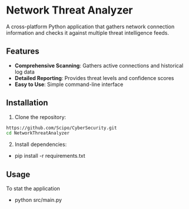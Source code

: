 # Network Threat Analyzer

A cross-platform Python application that gathers network connection information and checks 
it against multiple threat intelligence feeds.

## Features
- **Comprehensive Scanning**: Gathers active connections and historical log data
- **Detailed Reporting**: Provides threat levels and confidence scores
- **Easy to Use**: Simple command-line interface

## Installation
1. Clone the repository:
```bash
https://github.com/Scipo/CyberSecurity.git
cd NetworkThreatAnalyzer 
```

2. Install dependencies:
 - pip install -r requirements.txt

## Usage
To stat the application
- python src/main.py

